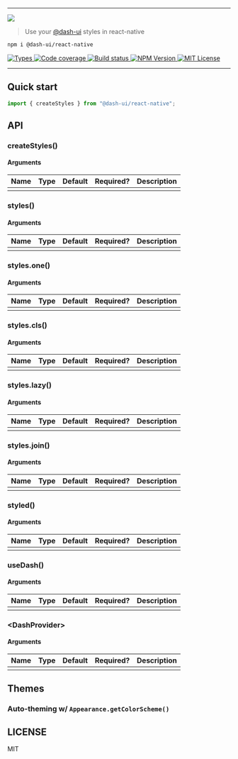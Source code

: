 <hr/>
  
<img src='https://github.com/dash-ui/styles/raw/main/assets/logo.png'/>

> Use your [@dash-ui](https://github.com/dash-ui) styles in react-native

```sh
npm i @dash-ui/react-native
```

<p>
  <a aria-label="Types" href="https://www.npmjs.com/package/@dash-ui/react-native">
    <img alt="Types" src="https://img.shields.io/npm/types/@dash-ui/react-native?style=for-the-badge&labelColor=24292e">
  </a>
  <a aria-label="Code coverage report" href="https://codecov.io/gh/dash-ui/react-native">
    <img alt="Code coverage" src="https://img.shields.io/codecov/c/gh/dash-ui/react-native?style=for-the-badge&labelColor=24292e">
  </a>
  <a aria-label="Build status" href="https://github.com/dash-ui/react-native/actions/workflows/release.yml">
    <img alt="Build status" src="https://img.shields.io/github/workflow/status/dash-ui/react-native/release/main?style=for-the-badge&labelColor=24292e">
  </a>
  <a aria-label="NPM version" href="https://www.npmjs.com/package/@dash-ui/react-native">
    <img alt="NPM Version" src="https://img.shields.io/npm/v/@dash-ui/react-native?style=for-the-badge&labelColor=24292e">
  </a>
  <a aria-label="License" href="https://jaredlunde.mit-license.org/">
    <img alt="MIT License" src="https://img.shields.io/npm/l/@dash-ui/react-native?style=for-the-badge&labelColor=24292e">
  </a>
</p>

---

## Quick start

```js
import { createStyles } from "@dash-ui/react-native";
```

## API

### createStyles()

#### Arguments

| Name | Type | Default | Required? | Description |
| ---- | ---- | ------- | --------- | ----------- |
|      |      |         |           |             |

### styles()

#### Arguments

| Name | Type | Default | Required? | Description |
| ---- | ---- | ------- | --------- | ----------- |
|      |      |         |           |             |

### styles.one()

#### Arguments

| Name | Type | Default | Required? | Description |
| ---- | ---- | ------- | --------- | ----------- |
|      |      |         |           |             |

### styles.cls()

#### Arguments

| Name | Type | Default | Required? | Description |
| ---- | ---- | ------- | --------- | ----------- |
|      |      |         |           |             |

### styles.lazy()

#### Arguments

| Name | Type | Default | Required? | Description |
| ---- | ---- | ------- | --------- | ----------- |
|      |      |         |           |             |

### styles.join()

#### Arguments

| Name | Type | Default | Required? | Description |
| ---- | ---- | ------- | --------- | ----------- |
|      |      |         |           |             |

### styled()

#### Arguments

| Name | Type | Default | Required? | Description |
| ---- | ---- | ------- | --------- | ----------- |
|      |      |         |           |             |

### useDash()

#### Arguments

| Name | Type | Default | Required? | Description |
| ---- | ---- | ------- | --------- | ----------- |
|      |      |         |           |             |

### &lt;DashProvider&gt;

#### Arguments

| Name | Type | Default | Required? | Description |
| ---- | ---- | ------- | --------- | ----------- |
|      |      |         |           |             |

## Themes

### Auto-theming w/ `Appearance.getColorScheme()`

## LICENSE

MIT
